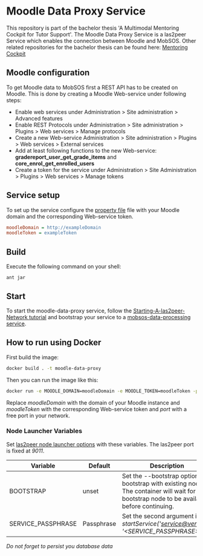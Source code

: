 Moodle Data Proxy Service
===========================================
This repository is part of the bachelor thesis 'A Multimodal Mentoring Cockpit for Tutor Support'.
The Moodle Data Proxy Service is a las2peer Service which enables the connection between Moodle and MobSOS.
Other related repositories for the bachelor thesis can be found here: [Mentoring Cockpit](https://github.com/rwth-acis/Mentoring-Cockpit)

Moodle configuration
-------------------
To get Moodle data to MobSOS first a REST API has to be created on Moodle. This is done by creating a Moodle Web-service under following steps:
- Enable web services under Administration > Site administration > Advanced features
- Enable REST Protocols under Administration > Site administration > Plugins > Web services > Manage protocols
- Create a new Web-service Administration > Site administration > Plugins > Web services > External services
- Add at least following functions to the new Web-service: **gradereport_user_get_grade_items** and **core_enrol_get_enrolled_users**
- Create a token for the service under Administration > Site Administration > Plugins > Web services > Manage tokens

Service setup
-------------
To set up the service configure the [property file](etc/i5.las2peer.services.moodleDataProxyService.MoodleDataProxyService.properties) file with your Moodle domain and the corresponding Web-service token.
```INI
moodleDomain = http://exampleDomain
moodleToken = exampleToken
```

Build
--------
Execute the following command on your shell:

```shell
ant jar 
```

Start
--------

To start the moodle-data-proxy service, follow the [Starting-A-las2peer-Network tutorial](https://github.com/rwth-acis/las2peer-Template-Project/wiki/Starting-A-las2peer-Network) and bootstrap your service to a [mobsos-data-processing service](https://github.com/rwth-acis/mobsos-data-processing/tree/bachelor-thesis-philipp-roytburg).

How to run using Docker
-------------------

First build the image:
```bash
docker build . -t moodle-data-proxy
```

Then you can run the image like this:

```bash
docker run -e MOODLE_DOMAIN=moodleDomain -e MOODLE_TOKEN=moodleToken -p 9011:port moodle-data-proxy
```

Replace *moodleDomain* with the domain of your Moodle instance and *moodleToken* with the corresponding Web-service token and *port* with a free port in your network.

### Node Launcher Variables

Set [las2peer node launcher options](https://github.com/rwth-acis/las2peer-Template-Project/wiki/L2pNodeLauncher-Commands#at-start-up) with these variables.
The las2peer port is fixed at *9011*.

| Variable | Default | Description |
|----------|---------|-------------|
| BOOTSTRAP | unset | Set the --bootstrap option to bootstrap with existing nodes. The container will wait for any bootstrap node to be available before continuing. |
| SERVICE_PASSPHRASE | Passphrase | Set the second argument in *startService('<service@version>', '<SERVICE_PASSPHRASE>')*. |

*Do not forget to persist you database data*
